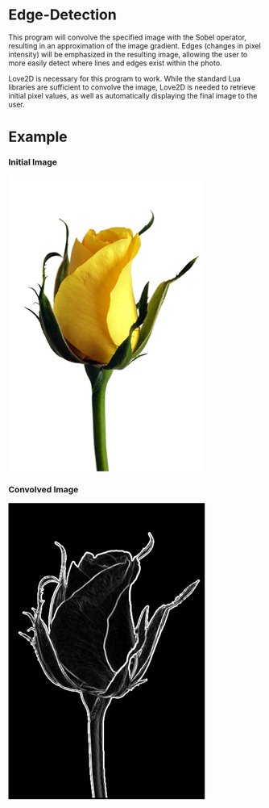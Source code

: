 # Edge-Detection
This program will convolve the specified image with the Sobel operator, resulting in an approximation of the image gradient.
Edges (changes in pixel intensity) will be emphasized in the resulting image, allowing the user to more easily detect where lines and edges exist within the photo.

Love2D is necessary for this program to work. While the standard Lua libraries are sufficient to convolve the image, Love2D is needed to retrieve initial pixel values, as well as automatically displaying the final image to the user.


# Example
### Initial Image
![Image of Rose before convolution](https://github.com/jIdle/Edge-Detection/blob/master/Rose.png)
### Convolved Image
![Image of Rose after convolution](https://github.com/jIdle/Edge-Detection/blob/master/ConvolvedRose.png)
